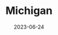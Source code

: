 ---
title: "Michigan"
cc-type: state
# need to verify water borders
borders:
  - Canada
  - Indiana
  - Lake Michigan
  - Lake Superior
  - Minnesota
  - Ohio
  - Wisconsin
cities:
  - Detroit
country:
  - United States
date: 2023-06-24
hashtag: michigan
tags:
  - state
  - United States
---